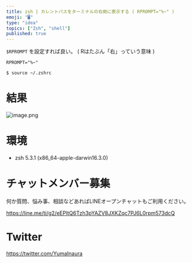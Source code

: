 ```yaml
---
title: zsh | カレントパスをターミナルの右側に表示する ( RPROMPT="%~" )
emoji: "🖥"
type: "idea"
topics: ["Zsh", "shell"]
published: true
---
```


`$RPROMPT` を設定すれば良い。
( Rはたぶん「右」っていう意味 )

```:~/.zshrc
RPROMPT="%~"
```

```
$ source ~/.zshrc
```

# 結果

![image.png](https://qiita-image-store.s3.amazonaws.com/0/89618/eea4cb3b-c997-c45f-bd0c-324ea12d4b6d.png)

# 環境

- zsh 5.3.1 (x86_64-apple-darwin16.3.0)








<!-- Update From Qiita API -->

# チャットメンバー募集


何か質問、悩み事、相談などあればLINEオープンチャットもご利用ください。

https://line.me/ti/g2/eEPltQ6Tzh3pYAZV8JXKZqc7PJ6L0rpm573dcQ





# Twitter


https://twitter.com/YumaInaura


<!-- Update From Qiita API -->


